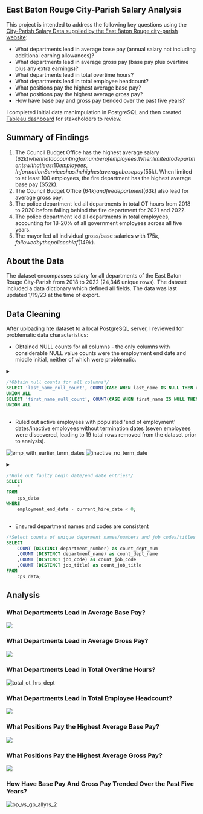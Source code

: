 ## East Baton Rouge City-Parish Salary Analysis
This project is intended to address the following key questions using the [City-Parish Salary Data supplied by the East Baton Rouge city-parish website](https://data.brla.gov/Government/City-Parish-Employee-Annual-Salaries/g9vh-zeiw):   

* What departments lead in average base pay (annual salary not including additional earning allowances)?
* What departments lead in average gross pay (base pay plus overtime plus any extra earnings)?
* What departments lead in total overtime hours?
* What departments lead in total employee headcount?
* What positions pay the highest average base pay?
* What positions pay the highest average gross pay?
* How have base pay and gross pay trended over the past five years?

I completed initial data manimpulation in PostgreSQL and then created [Tableau dashboard](https://public.tableau.com/views/baton_rouge_completed_dashboard_1/Dashboard1?:language=en-US&:display_count=n&:origin=viz_share_link) for stakeholders to review. 

## Summary of Findings
1. The Council Budget Office has the highest average salary ($62k) when not accounting for number of employees. When limited to departments with at least 10 employees, Information Services has the highest average base pay ($55k). When limited to at least 100 employees, the fire department has the highest average base pay ($52k).
2. The Council Budget Office ($64k) and fire department ($63k) also lead for average gross pay.
3. The police department led all departments in total OT hours from 2018 to 2020 before falling behind the fire department for 2021 and 2022.
4. The police department led all departments in total employees, accounting for 18-20% of all government employees across all five years.
5. The mayor led all individual gross/base salaries with $175k, followed by the police chief ($149k).

## About the Data
The dataset encompasses salary for all departments of the East Baton Rouge City-Parish from 2018 to 2022 (24,346 unique rows). The dataset included a data dictionary which defined all fields. The data was last updated 1/19/23 at the time of export. 

## Data Cleaning
After uploading hte dataset to a local PostgreSQL server, I reviewed for problematic data characteristics: 

* Obtained NULL counts for all columns - the only columns with considerable NULL value counts were the employment end date and middle initial, neither of which were problematic.
<details>
<summary>

```sql 
/*Obtain null counts for all columns*/
SELECT 'last_name_null_count', COUNT(CASE WHEN last_name IS NULL THEN uniqueid END) FROM cps_data
UNION ALL
SELECT 'first_name_null_count', COUNT(CASE WHEN first_name IS NULL THEN uniqueid END) FROM cps_data
UNION ALL
```
</summary>

```sql
SELECT 'middle_init_null_count', COUNT(CASE WHEN middle_init IS NULL THEN uniqueid END) FROM cps_data
UNION ALL
SELECT 'department_number_null_count', COUNT(CASE WHEN department_number IS NULL THEN uniqueid END) FROM cps_data
UNION ALL
SELECT 'department_name_null_count', COUNT(CASE WHEN department_name IS NULL THEN uniqueid END) FROM cps_data
UNION ALL
SELECT 'pay_location_code_null_count', COUNT(CASE WHEN pay_location_code IS NULL THEN uniqueid END) FROM cps_data
UNION ALL
SELECT 'pay_location_description_null_count', COUNT(CASE WHEN pay_location_description IS NULL THEN uniqueid END) FROM cps_data
UNION ALL
SELECT 'job_code_null_count', COUNT(CASE WHEN job_code IS NULL THEN uniqueid END) FROM cps_data
UNION ALL
SELECT 'job_title_null_count', COUNT(CASE WHEN job_title IS NULL THEN uniqueid END) FROM cps_data
UNION ALL
SELECT 'current_hire_date_null_count', COUNT(CASE WHEN current_hire_date IS NULL THEN uniqueid END) FROM cps_data
UNION ALL
SELECT 'employment_end_date_null_count', COUNT(CASE WHEN employment_end_date IS NULL THEN uniqueid END) FROM cps_data
UNION ALL
SELECT 'employment_status_null_count', COUNT(CASE WHEN employment_status IS NULL THEN uniqueid END) FROM cps_data
UNION ALL
SELECT 'base_pay_null_count', COUNT(CASE WHEN base_pay IS NULL THEN uniqueid END) FROM cps_data
UNION ALL
SELECT 'gross_pay_null_count', COUNT(CASE WHEN gross_pay IS NULL THEN uniqueid END) FROM cps_data
UNION ALL
SELECT 'total_ot_hours_null_count', COUNT(CASE WHEN total_ot_hours IS NULL THEN uniqueid END) FROM cps_data
UNION ALL
SELECT 'total_ot_pay_null_count', COUNT(CASE WHEN total_ot_pay IS NULL THEN uniqueid END) FROM cps_data
UNION ALL
SELECT 'severance_pay_null_count', COUNT(CASE WHEN severance_pay IS NULL THEN uniqueid END) FROM cps_data
UNION ALL
SELECT 'shift_differential_pay_null_count', COUNT(CASE WHEN shift_differential_pay IS NULL THEN uniqueid END) FROM cps_data
UNION ALL
SELECT 'pay_adjustments_null_count', COUNT(CASE WHEN pay_adjustments IS NULL THEN uniqueid END) FROM cps_data
UNION ALL
SELECT 'car_allowance_null_count', COUNT(CASE WHEN car_allowance IS NULL THEN uniqueid END) FROM cps_data
UNION ALL
SELECT 'meal_allowance_null_count', COUNT(CASE WHEN meal_allowance IS NULL THEN uniqueid END) FROM cps_data
UNION ALL
SELECT 'state_supplemental_jp_null_count', COUNT(CASE WHEN state_supplemental_jp IS NULL THEN uniqueid END) FROM cps_data
UNION ALL
SELECT 'education_pay_null_count', COUNT(CASE WHEN education_pay IS NULL THEN uniqueid END) FROM cps_data
UNION ALL
SELECT 'transfer_compensation_null_count', COUNT(CASE WHEN transfer_compensation IS NULL THEN uniqueid END) FROM cps_data
UNION ALL
SELECT 'special_assignment_null_count', COUNT(CASE WHEN special_assignment IS NULL THEN uniqueid END) FROM cps_data
UNION ALL
SELECT 'engineer_license_null_count', COUNT(CASE WHEN engineer_license IS NULL THEN uniqueid END) FROM cps_data
UNION ALL
SELECT 'police_suit_allowance_null_count', COUNT(CASE WHEN police_suit_allowance IS NULL THEN uniqueid END) FROM cps_data
UNION ALL
SELECT 'workers_comp_null_count', COUNT(CASE WHEN workers_comp IS NULL THEN uniqueid END) FROM cps_data
UNION ALL
SELECT 'employee_reimbursement_null_count', COUNT(CASE WHEN employee_reimbursement IS NULL THEN uniqueid END) FROM cps_data
UNION ALL
SELECT 'state_2_percent_null_count', COUNT(CASE WHEN state_2_percent IS NULL THEN uniqueid END) FROM cps_data
UNION ALL
SELECT 'prison_assignment_null_count', COUNT(CASE WHEN prison_assignment IS NULL THEN uniqueid END) FROM cps_data
UNION ALL
SELECT 'hazardous_pay_null_count', COUNT(CASE WHEN hazardous_pay IS NULL THEN uniqueid END) FROM cps_data
UNION ALL
SELECT 'employee_refund_null_count', COUNT(CASE WHEN employee_refund IS NULL THEN uniqueid END) FROM cps_data
UNION ALL
SELECT 'longevity_null_count', COUNT(CASE WHEN longevity IS NULL THEN uniqueid END) FROM cps_data
UNION ALL
SELECT 'commander_pay_null_count', COUNT(CASE WHEN commander_pay IS NULL THEN uniqueid END) FROM cps_data
UNION ALL
SELECT 'field_training_pay_null_count', COUNT(CASE WHEN field_training_pay IS NULL THEN uniqueid END) FROM cps_data
UNION ALL
SELECT 'aviation_pay_null_count', COUNT(CASE WHEN aviation_pay IS NULL THEN uniqueid END) FROM cps_data
UNION ALL
SELECT 'uniqueid_null_count', COUNT(CASE WHEN uniqueid IS NULL THEN uniqueid END) FROM cps_data
```
</details>

* Ruled out active employees with populated 'end of employment' dates/inactive employees without termination dates (seven employees were discovered, leading to 19 total rows removed from the dataset prior to analysis).

![emp_with_earlier_term_dates](https://github.com/rp2323/data_analysis_portfolio/assets/126728422/9123ba1b-45ad-4b74-a581-a7204a6732ad)
![inactive_no_term_date](https://github.com/rp2323/data_analysis_portfolio/assets/126728422/3f25da12-2dee-475a-824d-818fd193bbac)

<details>
<summary>
	
```sql
/*Rule out faulty begin date/end date entries*/
SELECT 
	*
FROM 
	cps_data
WHERE 
	employment_end_date - current_hire_date < 0;
```
</summary>

 ```sql 
/*Identify instances where employees are inactive but termination dates weren't supplied*/
with t1 AS (SELECT 
	uniqueid
	,year
	,current_hire_date as hire_date
	,employment_end_date
	,employment_status
	,DENSE_RANK() OVER(PARTITION BY uniqueid ORDER BY year) as years_worked
	,job_title
	,department_name
	,base_pay
	,gross_pay
FROM
	cps_data)
	
SELECT 
	* 
FROM 
	t1
WHERE
	employment_end_date IS NULL 
	AND employment_status = 'I';

/*Identify instances where employee was active but employment end date was entered*/
with t1 AS (SELECT 
	uniqueid
	,year
	,current_hire_date as hire_date
	,employment_end_date
	,employment_status
	,DENSE_RANK() OVER(PARTITION BY uniqueid ORDER BY year) as years_worked
	,job_title
	,department_name
	,base_pay
	,gross_pay
FROM
	cps_data)
	
SELECT 
	* 
FROM 
	t1
WHERE
	employment_end_date IS NOT NULL 
	AND employment_status = 'A';
```
* Ruled out mismatched job title/code combinations

```sql
</details>
/*Find instances where job titles match but job codes do not*/
SELECT 
	DISTINCT(cps.job_title)
	,cps.job_code
FROM 
	cps_data cps JOIN 
	cps_data cps1 ON cps.job_title = cps1.job_title
WHERE cps.job_code != cps1.job_code;

/*Obtain counts of employees with mismatched job_codes and titles*/
SELECT
	COUNT(
		CASE WHEN job_code = 1474 THEN uniqueid END) as crime_stat1
	,COUNT(
		CASE WHEN job_code = 1484 THEN uniqueid END) as crime_stat2
	,COUNT(
		CASE WHEN job_code = 5227 THEN uniqueid END) as prog_coordinator1
	,COUNT(
		CASE WHEN job_code = 6040 THEN uniqueid END) as prog_coordinator2
FROM
	cps_data;
```
</details>

* Ensured department names and codes are consistent
```sql
/*Select counts of unique deparment names/numbers and job codes/titles to ensure they correspond correctly*/
SELECT 
	COUNT (DISTINCT department_number) as count_dept_num
	,COUNT (DISTINCT department_name) as count_dept_name
	,COUNT (DISTINCT job_code) as count_job_code
	,COUNT (DISTINCT job_title) as count_job_title
FROM 
	cps_data;
```

## Analysis
### What Departments Lead in Average Base Pay?
![](https://github.com/rp2323/data_analysis_portfolio/blob/46424c0464f9ee898bc5185ed72c5d5e44be8374/city_parish_salaries_project/images/base_pay_dept.png)

### What Departments Lead in Average Gross Pay?
![](https://github.com/rp2323/data_analysis_portfolio/blob/46424c0464f9ee898bc5185ed72c5d5e44be8374/city_parish_salaries_project/images/gross_pay_dept.png)

### What Departments Lead in Total Overtime Hours?
![total_ot_hrs_dept](https://github.com/rp2323/data_analysis_portfolio/blob/46424c0464f9ee898bc5185ed72c5d5e44be8374/city_parish_salaries_project/images/total_ot_hrs_dept.png)


### What Departments Lead in Total Employee Headcount?
![](https://github.com/rp2323/data_analysis_portfolio/blob/46424c0464f9ee898bc5185ed72c5d5e44be8374/city_parish_salaries_project/images/employee_count_dept.png)

### What Positions Pay the Highest Average Base Pay?
![](https://github.com/rp2323/data_analysis_portfolio/blob/46424c0464f9ee898bc5185ed72c5d5e44be8374/city_parish_salaries_project/images/base_pay_position.png)

### What Positions Pay the Highest Average Gross Pay?

![](https://github.com/rp2323/data_analysis_portfolio/blob/46424c0464f9ee898bc5185ed72c5d5e44be8374/city_parish_salaries_project/images/gross_pay_position.png)

### How Have Base Pay And Gross Pay Trended Over the Past Five Years?

![bp_vs_gp_allyrs_2](https://github.com/rp2323/data_analysis_portfolio/blob/46424c0464f9ee898bc5185ed72c5d5e44be8374/city_parish_salaries_project/images/bp_vs_gp_allyrs_2.png)





